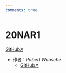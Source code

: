 ```yaml
---
comments: true
---
```


# 20NAR1

[GitHub↗](https://github.com/PtrMan/20NAR1)

- 作者：*Robert Wünsche*
  - [GitHub↗](https://github.com/PtrMan)
